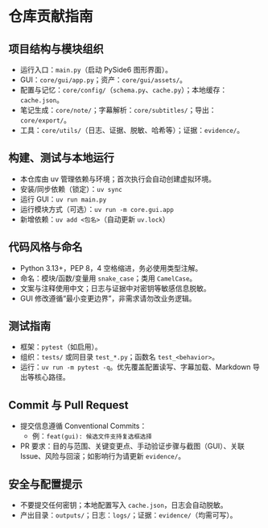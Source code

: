 # 仓库贡献指南

## 项目结构与模块组织
- 运行入口：`main.py`（启动 PySide6 图形界面）。
- GUI：`core/gui/app.py`；资产：`core/gui/assets/`。
- 配置与记忆：`core/config/`（`schema.py`、`cache.py`）；本地缓存：`cache.json`。
- 笔记生成：`core/note/`；字幕解析：`core/subtitles/`；导出：`core/export/`。
- 工具：`core/utils/`（日志、证据、脱敏、哈希等）；证据：`evidence/`。

## 构建、测试与本地运行
- 本仓库由 uv 管理依赖与环境；首次执行会自动创建虚拟环境。
- 安装/同步依赖（锁定）：`uv sync`
- 运行 GUI：`uv run main.py`
- 运行模块方式（可选）：`uv run -m core.gui.app`
- 新增依赖：`uv add <包名>`（自动更新 `uv.lock`）

## 代码风格与命名
- Python 3.13+，PEP 8，4 空格缩进，务必使用类型注解。
- 命名：模块/函数/变量用 `snake_case`；类用 `CamelCase`。
- 文案与注释使用中文；日志与证据中对密钥等敏感信息脱敏。
- GUI 修改遵循“最小变更边界”，非需求请勿改业务逻辑。

## 测试指南
- 框架：`pytest`（如启用）。
- 组织：`tests/` 或同目录 `test_*.py`；函数名 `test_<behavior>`。
- 运行：`uv run -m pytest -q`。优先覆盖配置读写、字幕加载、Markdown 导出等核心路径。

## Commit 与 Pull Request
- 提交信息遵循 Conventional Commits：
  - 例：`feat(gui): 候选文件支持复选框选择`
- PR 要求：目的与范围、关键变更点、手动验证步骤与截图（GUI）、关联 Issue、风险与回滚；如影响行为请更新 `evidence/`。

## 安全与配置提示
- 不要提交任何密钥；本地配置写入 `cache.json`，日志会自动脱敏。
- 产出目录：`outputs/`；日志：`logs/`；证据：`evidence/`（均需可写）。

